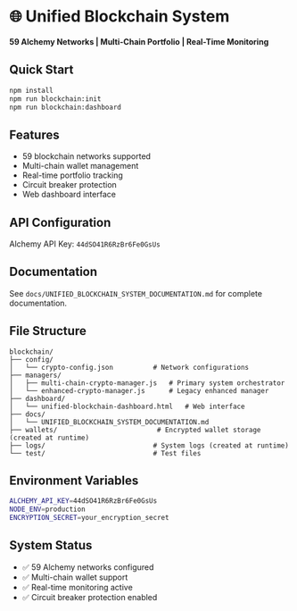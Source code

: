 # 🌐 Unified Blockchain System

**59 Alchemy Networks | Multi-Chain Portfolio | Real-Time Monitoring**

## Quick Start
```bash
npm install
npm run blockchain:init
npm run blockchain:dashboard
```

## Features
- 59 blockchain networks supported
- Multi-chain wallet management
- Real-time portfolio tracking
- Circuit breaker protection
- Web dashboard interface

## API Configuration
Alchemy API Key: `44dSO41R6RzBr6Fe0GsUs`

## Documentation
See `docs/UNIFIED_BLOCKCHAIN_SYSTEM_DOCUMENTATION.md` for complete documentation.

## File Structure
```
blockchain/
├── config/
│   └── crypto-config.json          # Network configurations
├── managers/
│   ├── multi-chain-crypto-manager.js   # Primary system orchestrator
│   └── enhanced-crypto-manager.js      # Legacy enhanced manager
├── dashboard/
│   └── unified-blockchain-dashboard.html   # Web interface
├── docs/
│   └── UNIFIED_BLOCKCHAIN_SYSTEM_DOCUMENTATION.md
├── wallets/                         # Encrypted wallet storage (created at runtime)
├── logs/                           # System logs (created at runtime)
└── test/                           # Test files
```

## Environment Variables
```bash
ALCHEMY_API_KEY=44dSO41R6RzBr6Fe0GsUs
NODE_ENV=production
ENCRYPTION_SECRET=your_encryption_secret
```

## System Status
- ✅ 59 Alchemy networks configured
- ✅ Multi-chain wallet support
- ✅ Real-time monitoring active
- ✅ Circuit breaker protection enabled

